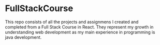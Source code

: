 # FullStackCourse

This repo consists of all the projects and assignmens I created and completed from a Full Stack Course in React. They represent my growth in understanding web development as my main experience in programming is java development.
